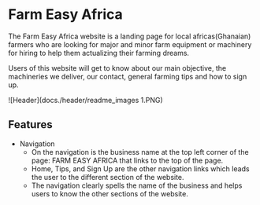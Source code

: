 # Farm Easy Africa

The Farm Easy Africa website is a landing page for local africas(Ghanaian) farmers who are looking for major and minor farm equipment or machinery for hiring to help them actualizing their farming dreams.

Users of this website will get to know about our main objective, the machineries we deliver, our contact, general farming tips and how to sign up.


![Header](docs./header/readme_images 1.PNG)

## Features
* Navigation
    * On the navigation is the business name at the top left corner of the page: FARM EASY AFRICA that links to the top of the page.
    * Home, Tips, and Sign Up are the other navigation links which leads the user to the different section of the website.
    * The navigation clearly spells the name of the business and helps users to know the other sections of the website.


